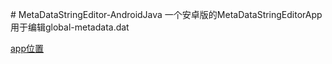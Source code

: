 <html>
<p># MetaDataStringEditor-AndroidJava
一个安卓版的MetaDataStringEditorApp用于编辑global-metadata.dat
</p>
<a href=https://github.com/wcnnnnw/MetaDataStringEditor-AndroidJava/releases/download/1.0/app.apk>
app位置
</a>
</html>
